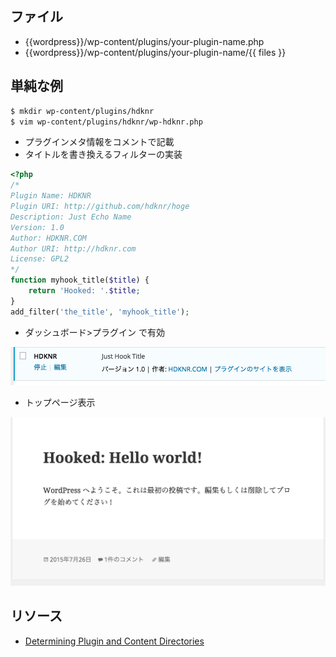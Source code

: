 ## ファイル

- {{wordpress}}/wp-content/plugins/your-plugin-name.php
- {{wordpress}}/wp-content/plugins/your-plugin-name/{{ files }}

## 単純な例

~~~bash
$ mkdir wp-content/plugins/hdknr
$ vim wp-content/plugins/hdknr/wp-hdknr.php
~~~

- プラグインメタ情報をコメントで記載
- タイトルを書き換えるフィルターの実装

~~~php
<?php 
/*
Plugin Name: HDKNR
Plugin URI: http://github.com/hdknr/hoge
Description: Just Echo Name
Version: 1.0
Author: HDKNR.COM
Author URI: http://hdknr.com
License: GPL2
*/
function myhook_title($title) {
    return 'Hooked: '.$title;
}
add_filter('the_title', 'myhook_title');
~~~

- ダッシュボード>プラグイン で有効

![](wordpress.plugin.files.01-create.png)

- トップページ表示

![](wordpress.plugin.files.02-top.png)

## リソース

- [Determining Plugin and Content Directories](https://codex.wordpress.org/Determining_Plugin_and_Content_Directories)